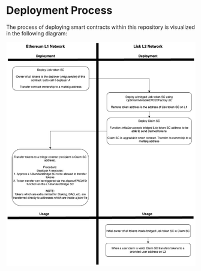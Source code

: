 # Deployment Process

The process of deploying smart contracts within this repository is visualized in the following diagram:

![Deployment Process](contracts-deployment.png)
